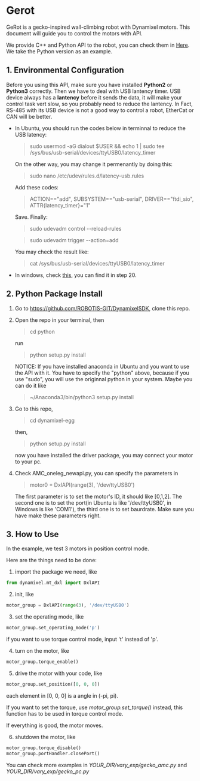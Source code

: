# Gerot

GeRot is a gecko-inspired wall-climbing robot with Dynamixel motors. This document will guide you to control the motors with API.

We provide C++ and Python API to the robot, you can check them in [Here](https://github.com/bishopAL/GeRot/tree/master/API). We take the Python version as an example.

## 1. Environmental Configuration


Before you using this API, make sure you have installed **Python2** or **Python3** correctly.
Then we have to deal with USB lantency timer. USB device always has a **lantency** before it sends the data, it will make your control task vert slow, so you probably need to reduce the lantency. 
In Fact, RS-485 with its USB device is not a good way to control a robot, EtherCat or CAN will be better.

+ In Ubuntu, you should run the codes below in terminnal to reduce the USB latency:
   > sudo usermod -aG dialout $USER && echo 1 | sudo tee /sys/bus/usb-serial/devices/ttyUSB0/latency_timer

  On the other way, you may change it permenantly by doing this:
    >sudo nano /etc/udev/rules.d/latency-usb.rules
    
    Add these codes:
    >ACTION=="add", SUBSYSTEM=="usb-serial", DRIVER=="ftdi_sio", ATTR{latency_timer}="1" 

    Save. Finally:

    >sudo udevadm control --reload-rules

    >sudo udevadm trigger --action=add

    You may check the result like:
    
    >cat /sys/bus/usb-serial/devices/ttyUSB0/latency_timer

+ In windows, check [this](https://www.instructables.com/id/Lampduino-an-8x8-RGB-Floor-Lamp/), you can find it in step 20.

## 2. Python Package Install


1. Go to https://github.com/ROBOTIS-GIT/DynamixelSDK, clone this repo.
2. Open the repo in your terminal, then
    >cd python

    run 
    >python setup.py install

    NOTICE: If you have installed anaconda in Ubuntu and you want to use the API with it. You have to specify the "python" above, because if you use "sudo", you will use the originnal python in your system. Maybe you can do it like
    > ~/Anaconda3/bin/python3 setup.py install
    
3. Go to this repo, 
    >cd dynamixel-egg
   
    then, 
    >python setup.py install

    now you have installed the driver package, you may connect your motor to your pc.

4. Check AMC_oneleg_newapi.py, you can specify the parameters in 
    >motor0 = DxlAPI(range(3), '/dev/ttyUSB0')

    The first parameter is to set the motor's ID, it should like [0,1,2]. The second one is to set the port(in Ubuntu is like '/dev/ttyUSB0', in Windows is like 'COM1'), the third one is to set baurdrate. Make sure you have make these parameters right.

## 3. How to Use


In the example, we test 3 motors in position control mode.

Here are the things need to be done:


1. import the package we need, like
```python
from dynamixel.mt_dxl import DxlAPI
```

2. init, like
```python
motor_group = DxlAPI(range(3), '/dev/ttyUSB0')
```

3. set the operating mode, like
```python
motor_group.set_operating_mode('p')
```
if you want to use torque control mode, input 't' instead of 'p'.

4. turn on the motor, like
```python
motor_group.torque_enable()
```

5. drive the motor with your code, like
```python
motor_group.set_position([0, 0, 0])
```
each element in [0, 0, 0] is a angle in (-pi, pi).

If you want to set the torque, use *motor_group.set_torque()* instead, this function has to be used in torque control mode.

If everything is good, the motor moves.

6. shutdown the motor, like
```python
motor_group.torque_disable()
motor_group.portHandler.closePort()
```
You can check more examples in *YOUR_DIR/vary_exp/gecko_amc.py* and *YOUR_DIR/vary_exp/gecko_pc.py*

